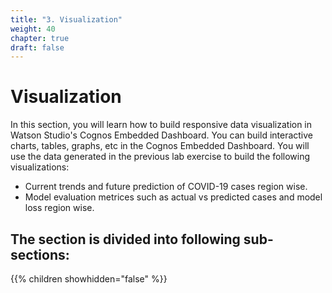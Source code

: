 ```yaml
---
title: "3. Visualization"
weight: 40
chapter: true
draft: false
---
```


# Visualization

In this section, you will learn how to build responsive data visualization in Watson Studio's Cognos Embedded Dashboard. You can build interactive charts, tables, graphs, etc in the Cognos Embedded Dashboard. You will use the data generated in the previous lab exercise to build the following visualizations:

- Current trends and future prediction of COVID-19 cases region wise.
- Model evaluation metrices such as actual vs predicted cases and model loss region wise.

## The section is divided into following sub-sections:

{{% children showhidden="false" %}}
